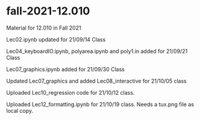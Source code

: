 # fall-2021-12.010
Material for 12.010 in Fall 2021

Lec02.ipynb updated for 21/09/14 Class

Lec04_keyboardIO.ipynb, polyarea.ipynb and poly1.in added for 21/09/21 Class

Lec07_graphics.ipynb added for 21/09/30 Class

Updated Lec07_graphics and added Lec08_interactive for 21/10/05 class

Uploaded Lec10_regression code for 21/10/12 class.

Uploaded Lec12_formatting.ipynb for 21/10/19 class.  Needs a tux.png file as local copy.
